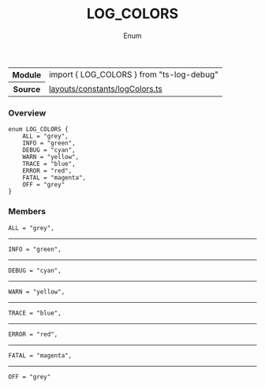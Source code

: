 <header class="symbol-info-header">    <h1 id="log_colors">LOG_COLORS</h1>    <label class="symbol-info-type-label enum">Enum</label>      </header>
<section class="symbol-info">      <table class="is-full-width">        <tbody>        <tr>          <th>Module</th>          <td>            <div class="lang-typescript">                <span class="token keyword">import</span> { LOG_COLORS }                 <span class="token keyword">from</span>                 <span class="token string">"ts-log-debug"</span>                            </div>          </td>        </tr>        <tr>          <th>Source</th>          <td>            <a href="https://github.com/romakita/log-debug/blob/v5.0.0/src/layouts/constants/logColors.ts#L0-L0">                layouts/constants/logColors.ts            </a>        </td>        </tr>                </tbody>      </table>    </section>

### Overview

<pre><code class="typescript-lang">enum LOG_COLORS <span class="token punctuation">{</span>
    ALL = "grey"<span class="token punctuation">,</span>
    INFO = "green"<span class="token punctuation">,</span>
    DEBUG = "cyan"<span class="token punctuation">,</span>
    WARN = "yellow"<span class="token punctuation">,</span>
    TRACE = "blue"<span class="token punctuation">,</span>
    ERROR = "red"<span class="token punctuation">,</span>
    FATAL = "magenta"<span class="token punctuation">,</span>
    OFF = "grey"
<span class="token punctuation">}</span></code></pre>

### Members

<div class="method-overview"><pre><code class="typescript-lang">ALL = "grey"<span class="token punctuation">,</span></code></pre></div>
<hr />
<div class="method-overview"><pre><code class="typescript-lang">INFO = "green"<span class="token punctuation">,</span></code></pre></div>
<hr />
<div class="method-overview"><pre><code class="typescript-lang">DEBUG = "cyan"<span class="token punctuation">,</span></code></pre></div>
<hr />
<div class="method-overview"><pre><code class="typescript-lang">WARN = "yellow"<span class="token punctuation">,</span></code></pre></div>
<hr />
<div class="method-overview"><pre><code class="typescript-lang">TRACE = "blue"<span class="token punctuation">,</span></code></pre></div>
<hr />
<div class="method-overview"><pre><code class="typescript-lang">ERROR = "red"<span class="token punctuation">,</span></code></pre></div>
<hr />
<div class="method-overview"><pre><code class="typescript-lang">FATAL = "magenta"<span class="token punctuation">,</span></code></pre></div>
<hr />
<div class="method-overview"><pre><code class="typescript-lang">OFF = "grey"</code></pre></div>

